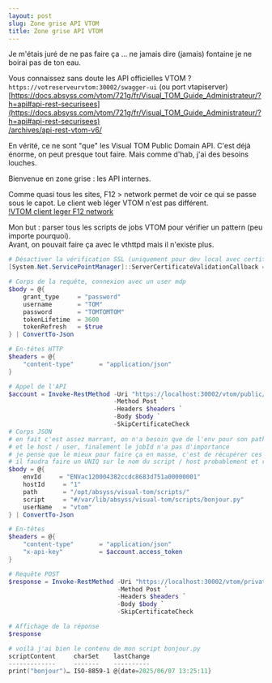 ```yaml
---
layout: post
slug: Zone grise API VTOM
title: Zone grise API VTOM
---
```

Je m'étais juré de ne pas faire ça ... ne jamais dire (jamais) fontaine je ne boirai pas de ton eau.  

Vous connaissez sans doute les API officielles VTOM ?  
`https://votreserveurvtom:30002/swagger-ui` (ou port vtapiserver)  
[https://docs.absyss.com/vtom/721g/fr/Visual_TOM_Guide_Administrateur/?h=api#api-rest-securisees](https://docs.absyss.com/vtom/721g/fr/Visual_TOM_Guide_Administrateur/?h=api#api-rest-securisees)  
[/archives/api-rest-vtom-v6/](/archives/api-rest-vtom-v6/)  

En vérité, ce ne sont "que" les Visual TOM Public Domain API. 
C'est déjà énorme, on peut presque tout faire. Mais comme d'hab, j'ai des besoins louches.  

Bienvenue en zone grise : les API internes.  

Comme quasi tous les sites, F12 > network permet de voir ce qui se passe sous le capot. Le client web léger VTOM n'est pas différent.  
[!VTOM client leger F12 network](/assets/img/vtom_client_leger_F12_network.png)  

Mon but : parser tous les scripts de jobs VTOM pour vérifier un pattern (peu importe pourquoi).  
Avant, on pouvait faire ça avec le vthttpd mais il n'existe plus.  

```powershell
# Désactiver la vérification SSL (uniquement pour dev local avec certificat auto-signé)
[System.Net.ServicePointManager]::ServerCertificateValidationCallback = { $true }

# Corps de la requête, connexion avec un user mdp
$body = @{
    grant_type     = "password"
    username       = "TOM"
    password       = "TOMTOMTOM"
    tokenLifetime  = 3600
    tokenRefresh   = $true
} | ConvertTo-Json

# En-têtes HTTP
$headers = @{
    "content-type"       = "application/json"
}

# Appel de l'API
$account = Invoke-RestMethod -Uri "https://localhost:30002/vtom/public/auth/1.0/authorize" `
                             -Method Post `
                             -Headers $headers `
                             -Body $body `
                             -SkipCertificateCheck
# Corps JSON
# en fait c'est assez marrant, on n'a besoin que de l'env pour son path script par défaut (au cas où ça serait un path relatif dans le champ script)
# et le host / user, finalement le jobId n'a pas d'importance
# je pense que le mieux pour faire ça en masse, c'est de récupérer ces infos avec une requête SQL
# il faudra faire un UNIQ sur le nom du script / host probablement et récupérer l'envId et path
$body = @{
    envId     = "ENVac120004382ccdc8683d751a00000001"
    hostId     = "1"
    path       = "/opt/absyss/visual-tom/scripts/"
    script     = "#/var/lib/absyss/visual-tom/scripts/bonjour.py"
    userName   = "vtom"
} | ConvertTo-Json

# En-têtes
$headers = @{
    "content-type"       = "application/json"
    "x-api-key"          = $account.access_token
} 

# Requête POST
$response = Invoke-RestMethod -Uri "https://localhost:30002/vtom/private/jobs-monitoring/1.0/script" `
                              -Method Post `
                              -Headers $headers `
                              -Body $body `
                              -SkipCertificateCheck

# Affichage de la réponse
$response

# voilà j'ai bien le contenu de mon script bonjour.py
scriptContent     charSet    lastChange
-------------     -------    ----------
print("bonjour")… ISO-8859-1 @{date=2025/06/07 13:25:11}
```
